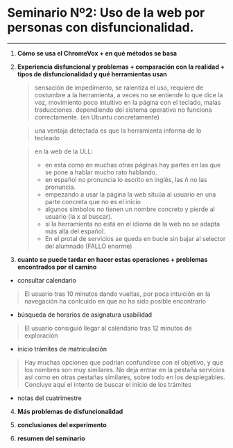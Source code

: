 
# Seminario Nº2: Uso de la web por personas con disfuncionalidad.

***

1. **Cómo se usa el ChromeVox + en qué métodos se basa**

2. **Experiencia disfuncional y problemas + comparación con la realidad + tipos de disfuncionalidad y qué herramientas usan**

   > sensación de impedimento, se ralentiza el uso, requiere de costumbre a la herramienta, a veces no se entiende lo que dice la voz,
   > movimiento poco intuitivo en la página con el teclado, malas traducciones.
   > dependiendo del sistema operativo no funciona correctamente.  (en Ubuntu concretamente)
   
   > una ventaja detectada es que la herramienta informa de lo tecleado


   > en la web de la ULL:
   > - en esta como en muchas otras páginas hay  partes  en las que se pone a hablar mucho rato hablando. 
   > - en español no pronuncia lo escrito en inglés, las ñ no las pronuncia.
   > - empezando a usar la página la web situúa al usuario en una parte concreta que no es el inicio
   > - algunos símbolos no tienen un nombre concreto y pierde al usuario (la x al buscar).
   > - si la herramienta no está en el idioma de la web no se adapta más allá del español.
   > - En el protal de servicios se queda en bucle sin bajar al selector del alumnado (FALLO enorme)
   

3. **cuanto se puede tardar en hacer estas operaciones + problemas encontrados por el camino**
  
  
  - consultar calendario
  
  
  > El usuario tras 10 minutos dando vueltas, por poca intuición en la navegación ha conlcuido en que no ha sido posible encontrarlo
  
  
  - búsqueda de horarios de asignatura usabilidad
  
  
  > El usuario consiguió llegar al calendario tras 12 minutos de exploración
  
  
  - inicio trámites de matriculación
  
  
  > Hay muchas opciones que podrían confundirse con el objetivo, y que los nombres son muy similares.
  > No deja entrar en la pestaña servicios así como en otras pestañas similares, sobre todo en los desplegables.
  > Concluye aquí el intento de buscar el inicio de los trámites 
  
  
  - notas del cuatrimestre
  
  
  > 

4. **Más problemas de disfuncionalidad**

5. **conclusiones del experimento**

6. **resumen del seminario**
